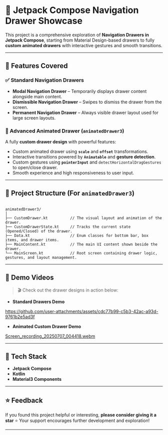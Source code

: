 # 🚀 Jetpack Compose Navigation Drawer Showcase

This project is a comprehensive exploration of **Navigation Drawers in Jetpack Compose**, starting from Material Design-based drawers to fully **custom animated drawers** with interactive gestures and smooth transitions.

---

## 🧩 Features Covered

### ✅ Standard Navigation Drawers
- **Modal Navigation Drawer** – Temporarily displays drawer content alongside main content.
- **Dismissible Navigation Drawer** – Swipes to dismiss the drawer from the screen.
- **Permanent Navigation Drawer** – Always visible drawer layout used for large screen layouts.

### 🌟 Advanced Animated Drawer (`animatedDrawer3`)
A fully **custom drawer design** with powerful features:
- Custom animated drawer using **`scale`** and **`offset`** transformations.
- Interactive transitions powered by **`Animatable`** and **gesture detection**.
- Custom gestures using **`pointerInput`** and `detectHorizontalDragGestures` to open/close drawer.
- Smooth experience and high responsiveness to user input.

---

## 📁 Project Structure (For `animatedDrawer3`)

```

animatedDrawer3/
│
├── CustomDrawer.kt          // The visual layout and animation of the drawer.
├── CustomDrawerState.kt     // Tracks the current state (Opened/Closed) of the drawer.
├── Data.kt                  // Enum classes for bottom bar, box items, and drawer items.
├── MainContent.kt           // The main UI content shown beside the drawer.
└── MainScreen.kt            // Root screen containing drawer logic, gestures, and layout management.

````

---

## 🎥 Demo Videos

> 🎬 Check out the drawer designs in action below:

- **Standard Drawers Demo**  
  


https://github.com/user-attachments/assets/cdc77b99-c5b3-42ac-a93d-9761b2e5ad3f


- **Animated Custom Drawer Demo**  


[Screen_recording_20250707_004418.webm](https://github.com/user-attachments/assets/63a649eb-db72-4b65-91cb-4a44cf09ab0c)


---

## 🔧 Tech Stack

* **Jetpack Compose**
* **Kotlin**
* **Material3 Components**
---

## ⭐ Feedback

If you found this project helpful or interesting, **please consider giving it a star** ⭐
Your support encourages further development and exploration!

---
